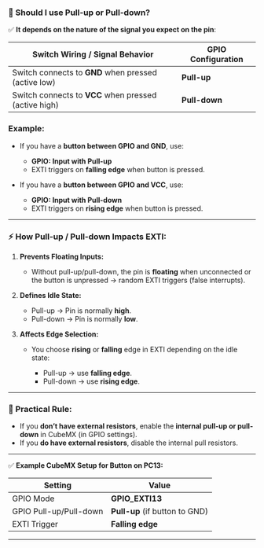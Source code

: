 
### 📌 Should I use **Pull-up** or **Pull-down**?

✅ **It depends on the nature of the signal you expect on the pin**:

| **Switch Wiring / Signal Behavior**                   | **GPIO Configuration** |
| ----------------------------------------------------- | ---------------------- |
| Switch connects to **GND** when pressed (active low)  | **Pull-up**            |
| Switch connects to **VCC** when pressed (active high) | **Pull-down**          |

### Example:

* If you have a **button between GPIO and GND**, use:

  * **GPIO: Input with Pull-up**
  * EXTI triggers on **falling edge** when button is pressed.

* If you have a **button between GPIO and VCC**, use:

  * **GPIO: Input with Pull-down**
  * EXTI triggers on **rising edge** when button is pressed.

---

### ⚡ How Pull-up / Pull-down Impacts EXTI:

1. **Prevents Floating Inputs:**

   * Without pull-up/pull-down, the pin is **floating** when unconnected or the button is unpressed → random EXTI triggers (false interrupts).

2. **Defines Idle State:**

   * Pull-up → Pin is normally **high**.
   * Pull-down → Pin is normally **low**.

3. **Affects Edge Selection:**

   * You choose **rising** or **falling** edge in EXTI depending on the idle state:

     * Pull-up → use **falling edge**.
     * Pull-down → use **rising edge**.

---

### 🚦 Practical Rule:

* If you **don’t have external resistors**, enable the **internal pull-up or pull-down** in CubeMX (in GPIO settings).
* If you **do have external resistors**, disable the internal pull resistors.

---

✅ **Example CubeMX Setup for Button on PC13:**

| Setting                | Value                          |
| ---------------------- | ------------------------------ |
| GPIO Mode              | **GPIO\_EXTI13**               |
| GPIO Pull-up/Pull-down | **Pull-up** (if button to GND) |
| EXTI Trigger           | **Falling edge**               |

---

